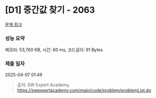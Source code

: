 # [D1] 중간값 찾기 - 2063 

[문제 링크](https://swexpertacademy.com/main/code/problem/problemDetail.do?contestProbId=AV5QPsXKA2UDFAUq) 

### 성능 요약

메모리: 53,760 KB, 시간: 60 ms, 코드길이: 91 Bytes

### 제출 일자

2025-04-07 01:49



> 출처: SW Expert Academy, https://swexpertacademy.com/main/code/problem/problemList.do
